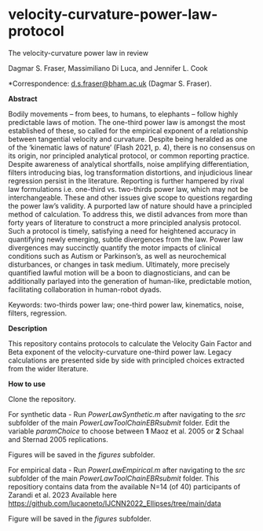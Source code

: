 # velocity-curvature-power-law-protocol

The velocity-curvature power law in review

Dagmar S. Fraser, Massimiliano Di Luca, and Jennifer L. Cook

*Correspondence: d.s.fraser@bham.ac.uk (Dagmar S. Fraser).

**Abstract**

Bodily movements – from bees, to humans, to elephants – follow highly predictable laws of motion. The one-third power law is amongst the most established of these, so called for the empirical exponent of a relationship between tangential velocity and curvature. Despite being heralded as one of the ‘kinematic laws of nature’ (Flash 2021, p. 4), there is no consensus on its origin, nor principled analytical protocol, or common reporting practice. Despite awareness of analytical shortfalls, noise amplifying differentiation, filters introducing bias, log transformation distortions, and injudicious linear regression persist in the literature. Reporting is further hampered by rival law formulations i.e. one-third vs. two-thirds power law, which may not be interchangeable. These and other issues give scope to questions regarding the power law’s validity. A purported law of nature should have a principled method of calculation. To address this, we distil advances from more than forty years of literature to construct a more principled analysis protocol. Such a protocol is timely, satisfying a need for heightened accuracy in quantifying newly emerging, subtle divergences from the law. Power law divergences may succinctly quantify the motor impacts of clinical conditions such as Autism or Parkinson’s, as well as neurochemical disturbances, or changes in task medium. Ultimately, more precisely quantified lawful motion will be a boon to diagnosticians, and can be additionally parlayed into the generation of human-like, predictable motion, facilitating collaboration in human-robot dyads.


Keywords: two-thirds power law; one-third power law, kinematics, noise, filters, regression.

**Description**

This repository contains protocols to calculate the Velocity Gain Factor and Beta exponent of the velocity-curvature one-third power law.  Legacy calculations are presented side by side with principled choices extracted from the wider literature.

**How to use**

Clone the repository.  

For synthetic data - Run _PowerLawSynthetic.m_ after navigating to the _src_ subfolder of the main _PowerLawToolChainEBRsubmit_ folder.
Edit the variable _paramChoice_ to choose between **1** Maoz et al. 2005 or **2** Schaal and Sternad 2005 replications.

Figures will be saved in the _figures_ subfolder.  

For empirical data - Run _PowerLawEmpirical.m_ after navigating to the _src_ subfolder of the main _PowerLawToolChainEBRsubmit_ folder.
This repositiory contains data from the available N=14 (of 40) participants of Zarandi et al. 2023 
Available here https://github.com/lucaoneto/IJCNN2022_Ellipses/tree/main/data

Figure will be saved in the _figures_ subfolder.  



